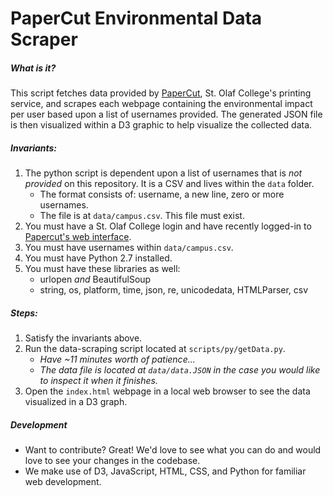 # PaperCut Environmental Data Scraper

##### What is it?
This script fetches data provided by [PaperCut](https://papercut.stolaf.edu), St. Olaf College's printing service, and scrapes each webpage containing the environmental impact per user based upon a list of usernames provided. The generated JSON file is then visualized within a D3 graphic to help visualize the collected data.

##### Invariants:
1. The python script is dependent upon a list of usernames that is _not provided_ on this repository. It is a CSV and lives within the `data` folder.
     * The format consists of: username, a new line, zero or more usernames.
     * The file is at `data/campus.csv`. This file must exist.
2. You must have a St. Olaf College login and have recently logged-in to [Papercut's web interface](https://papercut.stolaf.edu).
3. You must have usernames within `data/campus.csv`.
4. You must have Python 2.7 installed.
5. You must have these libraries as well:
     * urlopen *and* BeautifulSoup
     * string, os, platform, time, json, re, unicodedata, HTMLParser, csv

##### Steps:
1. Satisfy the invariants above.
2. Run the data-scraping script located at `scripts/py/getData.py`.
     * *Have ~11 minutes worth of patience...*
     * *The data file is located at `data/data.JSON` in the case you would like to inspect it when it finishes.*
3. Open the `index.html` webpage in a local web browser to see the data visualized in a D3 graph.

##### Development
* Want to contribute? Great! We'd love to see what you can do and would love to see your changes in the codebase.
* We make use of D3, JavaScript, HTML, CSS, and Python for familiar web development.
